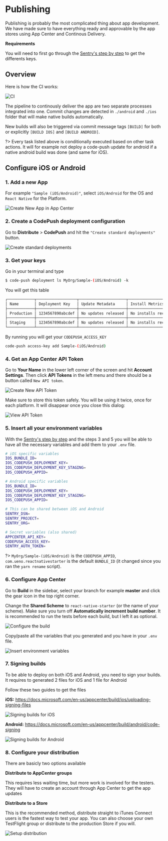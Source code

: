 # Publishing

Publishing is probably the most complicated thing about app development. We have made sure to have everything ready and approvable by the app stores using App Center and Continous Delivery.

**Requirements**

You will need to first go through the [Sentry's step by step](/SERVICES.md?id=sentry) to get the differents keys.

## Overview

Here is how the CI works:

![CI](https://i.imgur.com/o91jUrQ.png)

The pipeline to continously deliver the app are two separate processes integrated into one. Commit changes are detected in `./android` and `./ios` folder that will make native builds automatically.

New builds will also be triggered via commit message tags `[BUILD]` for both or explicitly `[BUILD IOS]` and `[BUILD ANDROID]`.

?> Every task listed above is conditionally executed based on other task actions. It will for example not deploy a code-push update for android if a native android build was done (and same for iOS).

## Configure iOS or Android

### 1. Add a new App

For example `"Sample (iOS/Android)"`, select `iOS/Android` for the OS and `React Native` for the Platform.

<img src="./images/_ci_appcenter_new_app_ios.png" alt="Create New App in App Center" />

### 2. Create a CodePush deployment configuration

Go to **Distribute** > **CodePush** and hit the `"Create standard deployments"` button.

<img src="./images/_ci_appcenter_codepush_create.png" alt="Create standard deployments" />

### 3. Get your keys

Go in your terminal and type

```bash
$ code-push deployment ls MyOrg/Sample-(iOS/Android) -k
```

You will get this table

```bash
┌────────────┬──────────────────┬─────────────────────┬──────────────────────┐
│ Name       │ Deployment Key   │ Update Metadata     │ Install Metrics      │
├────────────┼──────────────────┼─────────────────────┼──────────────────────┤
│ Production │ 1234567890abcdef │ No updates released │ No installs recorded │
├────────────┼──────────────────┼─────────────────────┼──────────────────────┤
│ Staging    │ 1234567890abcdef │ No updates released │ No installs recorded │
└────────────┴──────────────────┴─────────────────────┴──────────────────────┘
```

By running you will get your `CODEPUSH_ACCESS_KEY`

```bash
code-push access-key add Sample-(iOS/Android)
```

### 4. Get an App Center API Token

Go to **Your Name** in the lower left corner of the screen and hit **Account Settings**. Then click **API Tokens** in the left menu and there should be a button called `New API token`.

<img src="./images/_ci_appcenter_api_token_create.png" alt="Create New API Token"  />

Make sure to store this token safely. You will be using it twice, once for each platform. It will disappear once you close this dialog:

<img src="./images/_ci_appcenter_api_token_view.png" alt="View API Token"  />

### 5. Insert all your environment variables

With the [Sentry's step by step](/SERVICES.md?id=sentry) and the steps 3 and 5 you will be able to have all the necessary variables and add them to your `.env` file.

```bash
# iOS specific variables
IOS_BUNDLE_ID=
IOS_CODEPUSH_DEPLOYMENT_KEY=
IOS_CODEPUSH_DEPLOYMENT_KEY_STAGING=
IOS_CODEPUSH_APPID=

# Android specific variables
IOS_BUNDLE_ID=
IOS_CODEPUSH_DEPLOYMENT_KEY=
IOS_CODEPUSH_DEPLOYMENT_KEY_STAGING=
IOS_CODEPUSH_APPID=

# This can be shared between iOS and Android
SENTRY_DSN=
SENTRY_PROJECT=
SENTRY_ORG=

# Secret variables (also shared)
APPCENTER_API_KEY=
CODEPUSH_ACCESS_KEY=
SENTRY_AUTH_TOKEN=
```

?> `MyOrg/Sample-(iOS/Android)` is the `CODEPUSH_APPID`, `com.ueno.reactnativestarter` is the default `BUNDLE_ID` (it changed since you ran the `yarn rename` script).

### 6. Configure App Center

Go to **Build** in the sidebar, select your branch for example **master** and click the gear icon in the top right corner.

Change the **Shared Scheme** to `react-native-starter` (or the name of your scheme). Make sure you turn off **Automatically increment build number**. It is recommended to run the tests before each build, but I left it as optional.

<img src="./images/_ci_appcenter_build_app_ios.png" alt="Configure the build"  />

Copy/paste all the variables that you generated and you have in your `.env` file.

<img src="./images/_ci_appcenter_env_ios.png" alt="Insert environment variables" />

### 7. Signing builds

To be able to deploy on both iOS and Android, you need to sign your builds. It requires to generated 2 files for iOS and 1 file for Android

Follow these two guides to get the files

**iOS:** https://docs.microsoft.com/en-us/appcenter/build/ios/uploading-signing-files

<img src="./images/_ci_appcenter_sign_app_ios.png" alt="Signing builds for iOS" />

**Android:** https://docs.microsoft.com/en-us/appcenter/build/android/code-signing

<img src="./images/_ci_appcenter_sign_app_android.png" alt="Signing builds for Android" />

### 8. Configure your distribution

There are basicly two options available

**Distribute to AppCenter groups**

This requires less waiting time, but more work is involved for the testers. They will have to create an account through App Center to get the app updates

**Distribute to a Store**

This is the recommended method, distribute straight to iTunes Connect users is the fastest way to test your app. You can also choose your own TestFlight group or distribute to the production Store if you will.

<img src="./images/_ci_appcenter_distribute_ios.png" alt="Setup distribution" />
